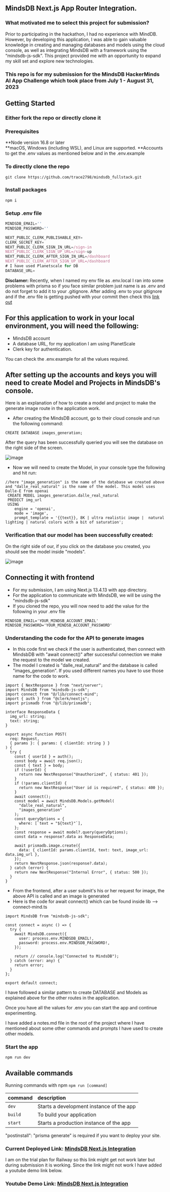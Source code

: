 ## MindsDB Next.js App Router Integration.

### What motivated me to select this project for submission?

Prior to participating in the hackathon, I had no experience with MindDB. However, by developing this application, I was able to gain valuable knowledge in creating and managing databases and models using the cloud console, as well as integrating MindsDB with a framework using the “mindsdb-js-sdk”. This project provided me with an opportunity to expand my skill set and explore new technologies.

### This repo is for my submission for the MindsDB HackerMinds AI App Challenge which took place from July 1 - August 31, 2023

## Getting Started

### Either fork the repo or directly clone it

### Prerequisites

**Node version 16.8 or later  
**macOS, Windows (including WSL), and Linux are supported.
\*\*Accounts to get the .env values as mentioned below and in the .env.example

### To directly clone the repo

```shell
git clone https://github.com/trace2798/mindsdb_fullstack.git
```

### Install packages

```shell
npm i
```

### Setup .env file

```ts
MINDSDB_EMAIL=''
MINDSDB_PASSWORD=''

NEXT_PUBLIC_CLERK_PUBLISHABLE_KEY=
CLERK_SECRET_KEY=
NEXT_PUBLIC_CLERK_SIGN_IN_URL=/sign-in
NEXT_PUBLIC_CLERK_SIGN_UP_URL=/sign-up
NEXT_PUBLIC_CLERK_AFTER_SIGN_IN_URL=/dashboard
NEXT_PUBLIC_CLERK_AFTER_SIGN_UP_URL=/dashboard
# I have used Planetscale for DB
DATABASE_URL=
```

<b>Disclamer:</b> Recently, when I named my env file as .env.local I ran into some problems with prisma so if you face similar problem just name is as .env and do not forget to add it to your .gitignore. After adding .env to your gitignore and if the .env file is getting pushed with your commit then check this [link out](https://stackoverflow.com/questions/74340379/gitignore-not-working-my-environment-variables-are-being-pushed-to-my-repo-whe)

## For this application to work in your local environment, you will need the following:

- MindsDB account
- A database URL, for my application I am using PlanetScale
- Clerk key for authentication.

You can check the .env.example for all the values required.

## After setting up the accounts and keys you will need to create Model and Projects in MindsDB's console.

Here is an explanation of how to create a model and project to make the generate image route in the application work.

- After creating the MindsDB account, go to their cloud console and run the following command:

```
CREATE DATABASE images_generation;
```

After the query has been successfully queried you will see the database on the right side of the screen.

![image](https://github.com/trace2798/mindsdb_fullstack/assets/113078518/8b78eb5d-8fd0-460c-aa55-35c469b2e7c4)

- Now we will need to create the Model, in your console type the following and hit run:

```
//here "image_generation" is the name of the database we created above and "dalle_real_natural" is the name of the model. This model uses Dalle-E from openai
 CREATE MODEL images_generation.dalle_real_natural
 PREDICT img_url
 USING
    engine = 'openai',
    mode = 'image',
    prompt_template = '{{text}}, 8K | ultra realistic image |  natural lighting | natural colors with a bit of saturation';
```

### Verification that our model has been successfully created:

On the right side of our, if you click on the database you created, you should see the model inside "models".

![image](https://github.com/trace2798/mindsdb_fullstack/assets/113078518/c3d7a5c4-efa5-4b8c-8371-e9fe6b4e8460)

## Connecting it with frontend

- For my submission, I am using Next.js 13.4.13 with app directory.
- For the application to communicate with MindsDB, we will be using the "mindsdb-js-sdk"
- If you cloned the repo, you will now need to add the value for the following in your .env file

```
MINDSDB_EMAIL='YOUR_MINDSB_ACCOUNT_EMAIL'
MINDSDB_PASSWORD='YOUR_MINDSB_ACCOUNT_PASSWORD'
```

### Understanding the code for the API to generate images

- In this code first we check if the user is authenticated, then connect with MindsbDB with "await connect()" after successful connection we make the request to the model we created.
- The model I created is "dalle_real_natural" and the database is called "images_generation". If you used different names you have to use those name for the code to work.

```
import { NextResponse } from "next/server";
import MindsDB from "mindsdb-js-sdk";
import connect from "@/lib/connect-mind";
import { auth } from "@clerk/nextjs";
import prismadb from "@/lib/prismadb";

interface ResponseData {
  img_url: string;
  text: string;
}

export async function POST(
  req: Request,
  { params }: { params: { clientId: string } }
) {
  try {
    const { userId } = auth();
    const body = await req.json();
    const { text } = body;
    if (!userId) {
      return new NextResponse("Unauthorized", { status: 401 });
    }
    if (!params.clientId) {
      return new NextResponse("User id is required", { status: 400 });
    }
    await connect();
    const model = await MindsDB.Models.getModel(
      "dalle_real_natural",
      "images_generation"
    );
    const queryOptions = {
      where: [`text = "${text}"`],
    };
    const response = await model?.query(queryOptions);
    const data = response?.data as ResponseData;

    await prismadb.image.create({
      data: { clientId: params.clientId, text: text, image_url: data.img_url },
    });
    return NextResponse.json(response?.data);
  } catch (error) {
    return new NextResponse("Internal Error", { status: 500 });
  }
}

```

- From the frontend, after a user submit's his or her request for image, the above API is called and an image is generated
- Here is the code for await connect() which can be found inside lib --> connect-mind.ts

```
import MindsDB from "mindsdb-js-sdk";

const connect = async () => {
  try {
    await MindsDB.connect({
      user: process.env.MINDSDB_EMAIL!,
      password: process.env.MINDSDB_PASSWORD!,
    });

    return // console.log("Connected to MindsDB");
  } catch (error: any) {
    return error;
  }
};

export default connect;
```

I have followed a similar pattern to create DATABASE and Models as explained above for the other routes in the application.

Once you have all the values for .env you can start the app and continue experimenting.

I have added a notes.md file in the root of the project where I have mentioned about some other commands and prompts I have used to create other models.

### Start the app

```shell
npm run dev
```

## Available commands

Running commands with npm `npm run [command]`

| command | description                              |
| :------ | :--------------------------------------- |
| `dev`   | Starts a development instance of the app |
| `build` | To build your application                |
| `start` | Starts a production instance of the app  |

"postinstall": "prisma generate" is required if you want to deploy your site.

### Current Deployed Link: [MindsDB Next.js Integration](https://mindsdb-nextjs-integration.up.railway.app/)

I am on the trial plan for Railway so this link might get not work later but during submission it is working. Since the link might not work I have added a youtube demo link below.

### Youtube Demo Link: [MindsDB Next.js Integration](https://youtu.be/eBdy57ul2oQ)
